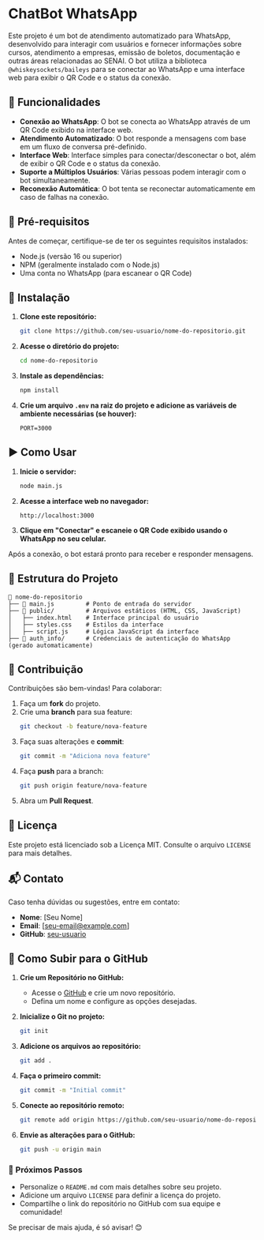 # ChatBot WhatsApp

Este projeto é um bot de atendimento automatizado para WhatsApp, desenvolvido para interagir com usuários e fornecer informações sobre cursos, atendimento a empresas, emissão de boletos, documentação e outras áreas relacionadas ao SENAI. O bot utiliza a biblioteca `@whiskeysockets/baileys` para se conectar ao WhatsApp e uma interface web para exibir o QR Code e o status da conexão.

## 📌 Funcionalidades

- **Conexão ao WhatsApp**: O bot se conecta ao WhatsApp através de um QR Code exibido na interface web.
- **Atendimento Automatizado**: O bot responde a mensagens com base em um fluxo de conversa pré-definido.
- **Interface Web**: Interface simples para conectar/desconectar o bot, além de exibir o QR Code e o status da conexão.
- **Suporte a Múltiplos Usuários**: Várias pessoas podem interagir com o bot simultaneamente.
- **Reconexão Automática**: O bot tenta se reconectar automaticamente em caso de falhas na conexão.

## 🔧 Pré-requisitos

Antes de começar, certifique-se de ter os seguintes requisitos instalados:

- Node.js (versão 16 ou superior)
- NPM (geralmente instalado com o Node.js)
- Uma conta no WhatsApp (para escanear o QR Code)

## 🚀 Instalação

1. **Clone este repositório:**
   ```bash
   git clone https://github.com/seu-usuario/nome-do-repositorio.git
   ```

2. **Acesse o diretório do projeto:**
   ```bash
   cd nome-do-repositorio
   ```

3. **Instale as dependências:**
   ```bash
   npm install
   ```

4. **Crie um arquivo `.env` na raiz do projeto e adicione as variáveis de ambiente necessárias (se houver):**
   ```env
   PORT=3000
   ```

## ▶️ Como Usar

1. **Inicie o servidor:**
   ```bash
   node main.js
   ```

2. **Acesse a interface web no navegador:**
   ```
   http://localhost:3000
   ```

3. **Clique em "Conectar" e escaneie o QR Code exibido usando o WhatsApp no seu celular.**

Após a conexão, o bot estará pronto para receber e responder mensagens.

## 📂 Estrutura do Projeto

```
📁 nome-do-repositorio
├── 📄 main.js         # Ponto de entrada do servidor
├── 📁 public/         # Arquivos estáticos (HTML, CSS, JavaScript)
│   ├── index.html    # Interface principal do usuário
│   ├── styles.css    # Estilos da interface
│   ├── script.js     # Lógica JavaScript da interface
├── 📁 auth_info/      # Credenciais de autenticação do WhatsApp (gerado automaticamente)
```

## 🤝 Contribuição

Contribuições são bem-vindas! Para colaborar:

1. Faça um **fork** do projeto.
2. Crie uma **branch** para sua feature:
   ```bash
   git checkout -b feature/nova-feature
   ```
3. Faça suas alterações e **commit**:
   ```bash
   git commit -m "Adiciona nova feature"
   ```
4. Faça **push** para a branch:
   ```bash
   git push origin feature/nova-feature
   ```
5. Abra um **Pull Request**.

## 📜 Licença

Este projeto está licenciado sob a Licença MIT. Consulte o arquivo `LICENSE` para mais detalhes.

## 📬 Contato

Caso tenha dúvidas ou sugestões, entre em contato:

- **Nome**: [Seu Nome]
- **Email**: [seu-email@example.com]
- **GitHub**: [seu-usuario](https://github.com/seu-usuario)

## 🔄 Como Subir para o GitHub

1. **Crie um Repositório no GitHub:**
   - Acesse o [GitHub](https://github.com) e crie um novo repositório.
   - Defina um nome e configure as opções desejadas.

2. **Inicialize o Git no projeto:**
   ```bash
   git init
   ```

3. **Adicione os arquivos ao repositório:**
   ```bash
   git add .
   ```

4. **Faça o primeiro commit:**
   ```bash
   git commit -m "Initial commit"
   ```

5. **Conecte ao repositório remoto:**
   ```bash
   git remote add origin https://github.com/seu-usuario/nome-do-repositorio.git
   ```

6. **Envie as alterações para o GitHub:**
   ```bash
   git push -u origin main
   ```

### 🎯 Próximos Passos

- Personalize o `README.md` com mais detalhes sobre seu projeto.
- Adicione um arquivo `LICENSE` para definir a licença do projeto.
- Compartilhe o link do repositório no GitHub com sua equipe e comunidade!

Se precisar de mais ajuda, é só avisar! 😊

